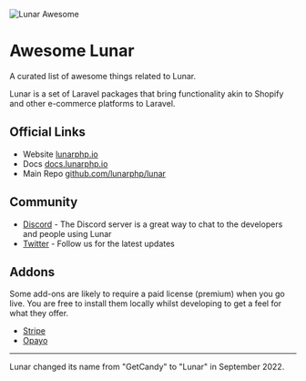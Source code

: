 ![Lunar Awesome](https://raw.githubusercontent.com/lunarphp/awesome/main/assets/banner.jpg)

# Awesome Lunar

A curated list of awesome things related to Lunar.

Lunar is a set of Laravel packages that bring functionality akin to Shopify and
other e-commerce platforms to Laravel.

## Official Links

- Website [lunarphp.io](https://lunarphp.io)
- Docs [docs.lunarphp.io](https://docs.lunarphp.io)
- Main Repo [github.com/lunarphp/lunar](https://github.com/lunarphp/lunar)

## Community

- [Discord](https://discord.gg/v6qVWaf) - The Discord server is a great way to
  chat to the developers and people using Lunar
- [Twitter](https://twitter.com/Lunar) - Follow us for the latest updates

## Addons

Some add-ons are likely to require a paid license (premium) when you go live.
You are free to install them locally whilst developing to get a feel for what
they offer.

- [Stripe](https://github.com/lunarphp/stripe)
- [Opayo](https://github.com/lunarphp/opayo)

---

Lunar changed its name from "GetCandy" to "Lunar" in September 2022.

